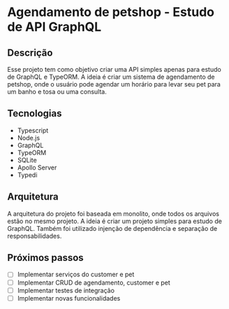 # Agendamento de petshop - Estudo de API GraphQL
## Descrição
Esse projeto tem como objetivo criar uma API simples apenas para estudo de GraphQL e TypeORM. A ideia é criar um sistema de agendamento de petshop, onde o usuário pode agendar um horário para levar seu pet para um banho e tosa ou uma consulta.

## Tecnologias
- Typescript
- Node.js
- GraphQL
- TypeORM
- SQLite
- Apollo Server
- Typedi

## Arquitetura
A arquitetura do projeto foi baseada em monolito, onde todos os arquivos estão no mesmo projeto. A ideia é criar um projeto simples para estudo de GraphQL. Também foi utilizado injenção de dependência e separação de responsabilidades.

## Próximos passos
- [ ] Implementar serviços do customer e pet
- [ ] Implementar CRUD de agendamento, customer e pet
- [ ] Implementar testes de integração
- [ ] Implementar novas funcionalidades
